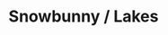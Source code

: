 ---
ee_id_thing: '4265'
site: '1'
type: '2'
inv_num: 2015-053
add_credit:
url: 2015-053-snowbunny-lakes
title: Snowbunny / Lakes
year: '2015'
display_year: '2015'
medium: 1920x1080 H.264/MPEG-4 Part 10 looped digital file (from 11 lossless TIF masters),
  media player, 70” flatscreen, armature, various cables
dims: 79 x 36.5 x 11 inches
pitch:
ps:
live_url:
youtube:
https://github.com/coryarcangel/alu:
imgs: snowbunny-lakes-2015-053-full-still-database-JH.jpg
subheading:
download:
commission:
related:
layout: things-i-made
---